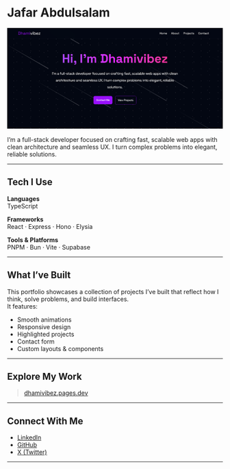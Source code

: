 # Jafar Abdulsalam

![Portfolio Preview](./public/preview.png)

I’m a full-stack developer focused on crafting fast, scalable web apps with clean architecture and seamless UX. I turn complex problems into elegant, reliable solutions.

---

##  Tech I Use

**Languages**  
TypeScript

**Frameworks**  
React · Express · Hono · Elysia

**Tools & Platforms**  
PNPM · Bun · Vite · Supabase

---

##  What I’ve Built

This portfolio showcases a collection of projects I’ve built that reflect how I think, solve problems, and build interfaces.  
It features:

- Smooth animations  
- Responsive design  
- Highlighted projects  
- Contact form  
- Custom layouts & components

---

## Explore My Work

> [dhamivibez.pages.dev](https://dhamivibez.pages.dev)

---

## Connect With Me

- [LinkedIn](https://linkedin.com/in/dhamivibez)  
- [GitHub](https://github.com/dhamivibez)  
- [X (Twitter)](https://x.com/0xdhamivibez)

---
